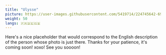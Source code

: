 ```yaml
---
title: "Ulysse"
picture: https://user-images.githubusercontent.com/5419714/224745642-693f303f-61f4-43f4-8594-f4398761ea09.png
weight: 50
langs: 🇫🇷🇩🇪🇬🇧
---
```


Here's a nice placeholder that would correspond to the English description of the person whose photo is just there.
Thanks for your patience, it's coming soon! xoxo!
See you soooon!